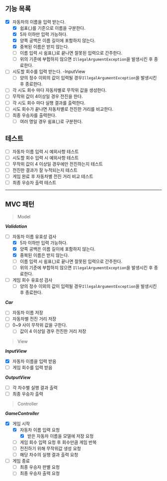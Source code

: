 ## 기능 목록

- [x]  자동차의 이름을 입력 받는다.
    - [x]  쉽표(,)를 기준으로 이름을 구분한다.
    - [x]  5자 이하만 입력 가능하다.
    - [x]  양쪽 공백은 이름 길이에 포함하지 않는다.
    - [x]  중복된 이름은 받지 않는다.
    - [ ]  이름 입력 시 쉼표(,)로 끝나면 잘못된 입력으로 간주한다.
    - [ ]  위의 기준에 부합하지 않으면 `IllegalArgumentException`을 발생시킨 후 종료한다.
- [ ]  시도할 회수를 입력 받는다. -InputView
    - [ ]  양의 정수 이외의 값이 입력될 경우`IllegalArgumentException`을 발생시킨 후 종료한다.
- [ ]  각 시도 회수 마다 자동차별로 무작위 값을 생성한다.
- [ ]  무작위 값이 4이상일 경우 전진을 한다.
- [ ]  각 시도 회수 마다 실행 결과를 출력한다.
- [ ]  시도 회수가 끝나면 자동차별로 전진한 거리를 비교한다.
- [ ]  최종 우승자를 출력한다.
    - [ ]  여러 명일 경우 쉼표(,)로 구분한다.

## 테스트

- [ ]  자동차 이름 입력 시 예외사항 테스트
- [ ]  시도할 회수 입력 시 예외사항 테스트
- [ ]  무작위 값이 4 이상일 경우에만 전진하는지 테스트
- [ ]  전진한 결과가 잘 누적되는지 테스트
- [ ]  게임 완료 후 자동차별 전진 거리 비교 테스트
- [ ]  최종 우승자 출력 테스트

---

## MVC 패턴

> Model
>

***Validation***

- [ ]  자동차 이름 유효성 검사
    - [x]  5자 이하만 입력 가능하다.
    - [x]  양쪽 공백은 이름 길이에 포함하지 않는다.
    - [x]  중복된 이름은 받지 않는다.
    - [ ]  이름 입력 시 쉼표(,)로 끝나면 잘못된 입력으로 간주한다.
    - [ ]  위의 기준에 부합하지 않으면 `IllegalArgumentException`을 발생시킨 후 종료한다.
- [ ]  게임 회수 유효성 검사
    - [ ]  양의 정수 이외의 값이 입력될 경우`IllegalArgumentException`을 발생시킨 후 종료한다.

***Car***

- [ ]  자동차 이름 저장
- [ ]  자동차별 전진 거리 저장
- [ ]  0~9 사이 무작위 값을 구한다.
    - [ ]  값이 4 이상일 경우 전진한 거리 저장

> View
>

***InputView***

- [x]  자동차 이름을 입력 받음
- [ ]  게임 회수를 입력 받음

***OutputView***

- [ ]  각 차수별 실행 결과 출력
- [ ]  최종 우승자 출력

> Controller
>

***GameController***

- [x]  게임 시작
    - [x]  자동차 이름 입력 요청
        - [x]  받은 자동차 이름을 모델에 저장 요청
    - [ ]  게임 회수 입력 요청 후 회수만큼 게임 반복
    - [ ]  전진하기 위해 무작위값 생성 요청
    - [ ]  해당 차수의 실행 결과 출력 요청
- [ ]  게임 종료
    - [ ]  최종 우승자 판별 요청
    - [ ]  최종 우승자 출력 요청